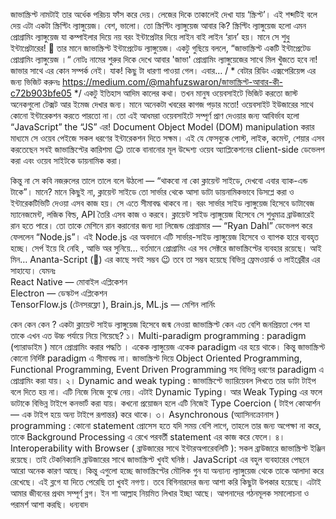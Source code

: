জাভাস্ক্রিপ্ট নামটাই তার অর্ধেক পরিচয় ফাঁস করে দেয়। লেজের দিকে তাকালেই দেখা যায় ‘স্ক্রিপ্ট’। এই শব্দটিই বলে দেয় এটা একটা স্ক্রিপ্টিং ল্যাঙ্গুয়েজ।
বেশ, ভালো। তো স্ক্রিপ্টিং ল্যাঙ্গুয়েজ আবার কি?
স্ক্রিপ্টিং ল্যাঙ্গুয়েজ হলো এমন প্রোগ্রামিং ল্যাঙ্গুয়েজ যা কম্পাইলার দিয়ে নয় বরং ইন্টাপ্রেটার দিয়ে লাইন বাই লাইন ‘রান’ হয়। মানে সে শুধু ইন্টাপ্রেটারের! 🙂
তার মানে জাভাস্ক্রিপ্ট ইন্টাপ্রেটেড ল্যাঙ্গুয়েজ। একটু গুছিয়ে বললে,
“জাভাস্ক্রিপ্ট একটি ইন্টাপ্রেটেড প্রোগ্রামিং ল্যাঙ্গুয়েজ ।“
নোটঃ নামের শুরুর দিকে দেখে আবার 'জাভা' প্রোগ্রামিং ল্যাঙ্গুয়েজের সাথে মিল খুঁজতে হবে না! জাভার সাথে এর কোন সম্পর্ক নেই।
যাক! কিছু টা ধারণা পাওয়া গেল। এবার…
/ *
বেটার রিডিং এক্সপেরিয়েন্স এর জন্য ভিজিট করুনঃ  https://medium.com/@mahfuzswaron/জাভাস্ক্রিপ্ট-আবার-কী-c72b903bfe05
*/
একটু ইতিহাস
আদিম কালের কথা। তখন মানুষ ওয়েবসাইটে ভিজিট করতো জাস্ট অনেকগুলো টেক্সট আর ইমেজ দেখার জন্য। মানে অনেকটা খবরের কাগজ পড়ার মতো! ওয়েবসাইট ইউজারের সাথে কোনো ইন্টারেকশন করতে পারতো না।
তো এই আধমরা ওয়েবসাইটে সম্পূর্ণ প্রাণ দেওয়ার জন্য আবির্ভাব হলো “JavaScript” the “JS” এর! Document Object Model (DOM) manipulation করার মাধ্যমে সে ওয়েব পেইজে সকল ধরণের ইন্টারেকশন দিতে সক্ষম।
এই যে ফেসবুকে পোস্ট, লাইক, কমেন্ট, শেয়ার এসব করতেছেন সবই জাভাস্ক্রিপ্টের কারিশমা 😉
তাকে বানানোর মূল উদ্দেশ্য ওয়েব অ্যাপ্লিকেশনের client-side ডেভেলপ করা এবং ওয়েব সাইটকে ডায়নামিক করা।

কিন্তু না
সে কবি নজরুলের তালে তালে বলে উঠলো — “থাকবো না কো ক্লায়েন্ট সাইডে, দেখবো এবার ব্যাক-এন্ড টাকে”। মানে? মানে কিছুই না, ক্লায়েন্ট সাইডে তো সার্ভার থেকে আসা ডাটা ডায়নামিকভাবে ডিসপ্লে করা ও ইন্টারেকটিভিটি দেওয়া এসব কাজ হয়। সে এতে সীমাবদ্ধ থাকবে না। বরং সার্ভার সাইড ল্যাঙ্গুয়েজ হিসেবে ডাটাবেজ ম্যানেজমেন্ট, লজিক বিল্ড, API তৈরি এসব কাজ ও করবে। ক্লায়েন্ট সাইড ল্যাঙ্গুয়েজ হিসেবে সে শুধুমাত্র ব্রাউজারেই রান হতে পারে। তো তাকে মেশিনে রান করানোর জন্য দ্যা লিজেন্ড প্রোগ্রামার — “Ryan Dahl” ডেভেলপ করে ফেললেন “Node.js”। এই Node.js এর অবদানে এটি সার্ভার-সাইড ল্যাঙ্গুয়েজ হিসেবে ও ব্যাপক হারে ব্যবহৃত হচ্ছে।
সের্প ইয়ে হি নেহি , আভি অর সুনিয়ে… বর্তমানে প্রোগ্রামিং এর সব সেক্টরে জাভাস্ক্রিপ্টের ব্যবহার রয়েছে। আই মিন… Ananta-Script (🐸) এর কাছে সবই সম্ভব 😉
তবে তা সম্ভব হয়েছে বিভিন্ন ফ্রেমওয়ার্ক ও লাইব্রেরীর এর সাহায্যে। যেমনঃ
</br>
 React Native — মোবাইল এপ্লিকেশন
 </br>
 Electron — ডেস্কটপ এপ্লিকেশন
 </br>
 TensorFlow.js (টেনসরফ্লো ), Brain.js, ML.js — মেশিন লার্নিং

কেন কেন কেন ?
একটা ক্লায়েন্ট সাইড ল্যাঙ্গুয়েজ হিসেবে জন্ম নেওয়া জাভাস্ক্রিপ্ট কেন এত বেশি জনপ্রিয়তা পেল যা তাকে এখন এত উচ্চ পর্যায়ে নিয়ে গিয়েছে?
১। Multi-paradigm programming : paradigm (প্যারাডাইম ) মানে প্রোগ্রামিং করার পদ্ধতি । একেক ল্যাঙ্গুয়েজ একেক paradigm এর হয়ে থাকে। কিন্তু জাভাস্ক্রিপ্ট কোনো নির্দিষ্ট paradigm এ সীমাবদ্ধ না। জাভাস্ক্রিপ্ট দিয়ে Object Oriented Programming, Functional Programming, Event Driven Programming সহ বিভিন্ন ধরণের paradigm এ প্রোগ্রামিং করা যায়।
২। Dynamic and weak typing : জাভাস্ক্রিপ্টে ভ্যারিয়েবল লিখতে তার ডাটা টাইপ বলে দিতে হয় না। এটি নিজে নিজে বুঝে নেয়। এটাই Dynamic Typing।
আর Weak Typing এর ফলে ডাটাকে বিভিন্ন টাইপে কনভার্ট করা যায়। কখনো প্রয়োজন হলে এটি নিজেই Type Coercion ( টাইপ কোআর্শন — এক টাইপ হয়ে অন্য টাইপে রূপান্তর) করে থাকে।
৩। Asynchronous (অ্যাসিনক্রোনাস ) programming : কোনো statement প্রোসেস হতে যদি সময় বেশি লাগে, তাহলে তার জন্য অপেক্ষা না করে, তাকে Background Processing এ রেখে পরবর্তী statement এর কাজ করে ফেলে।
৪। Interoperability with Browser ( ব্রাউজারের সাথে ইন্টারঅপারেবলিটি ): সকল ব্রাউজারে জাভাস্ক্রিপ্ট ইঞ্জিন রয়েছে। তাই টেকনিক্যালি ব্রাউজারের সাথে জাভাস্ক্রিপ্ট খুবই ঘনিষ্ঠ।
JavaScript এর বহুল ব্যবহারের পেছনে আরো অনেক কারণ আছে। কিন্তু এগুলো হচ্ছে জাভাস্ক্রিপ্টের মৌলিক গুন যা অন্যান্য ল্যাঙ্গুয়েজ থেকে তাকে আলাদা করে রেখেছে।
এই ব্লগে যা দিতে পেরেছি তা খুবই নগণ্য। তবে বিগিনারদের জন্য আশা করি কিছুটা উপকার হয়েছে। এটাই আমার জীবনের প্রথম সম্পূর্ণ ব্লগ। ইন শা আল্লাহ নিয়মিত লিখার ইচ্ছা আছে। আপনাদের গঠনমূলক সমালোচনা ও পরামর্শ আশা করছি।
ধন্যবাদ
